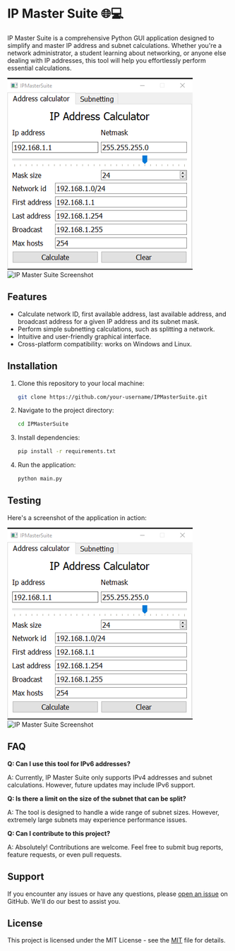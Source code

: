 # IP Master Suite 🌐💻

IP Master Suite is a comprehensive Python GUI application designed to simplify and master IP address and subnet calculations. Whether you're a network administrator, a student learning about networking, or anyone else dealing with IP addresses, this tool will help you effortlessly perform essential calculations.

![IP Master Suite Screenshot](screenshot.png)
![IP Master Suite Screenshot](screenshot1.png)

## Features

- Calculate network ID, first available address, last available address, and broadcast address for a given IP address and its subnet mask.
- Perform simple subnetting calculations, such as splitting a network.
- Intuitive and user-friendly graphical interface.
- Cross-platform compatibility: works on Windows and Linux.

## Installation

1. Clone this repository to your local machine:

   ```bash
   git clone https://github.com/your-username/IPMasterSuite.git


2. Navigate to the project directory:

   ```bash
   cd IPMasterSuite
   ```

3. Install dependencies:

   ```bash
   pip install -r requirements.txt
   ```

4. Run the application:

   ```bash
   python main.py
   ```

## Testing

Here's a screenshot of the application in action:

![IP Master Suite Testing](screenshot.png)
![IP Master Suite Screenshot](screenshot1.png)

## FAQ

**Q: Can I use this tool for IPv6 addresses?**

A: Currently, IP Master Suite only supports IPv4 addresses and subnet calculations. However, future updates may include IPv6 support.

**Q: Is there a limit on the size of the subnet that can be split?**

A: The tool is designed to handle a wide range of subnet sizes. However, extremely large subnets may experience performance issues.

**Q: Can I contribute to this project?**

A: Absolutely! Contributions are welcome. Feel free to submit bug reports, feature requests, or even pull requests.

## Support

If you encounter any issues or have any questions, please [open an issue](https://github.com/your-username/ip-master-suite/issues) on GitHub. We'll do our best to assist you.

## License

This project is licensed under the MIT License - see the [MIT](LICENSE) file for details.
